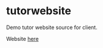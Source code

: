 # tutorwebsite
Demo tutor website source for client.

Website [here]("https://www.aggiebusinesstutors.com")
